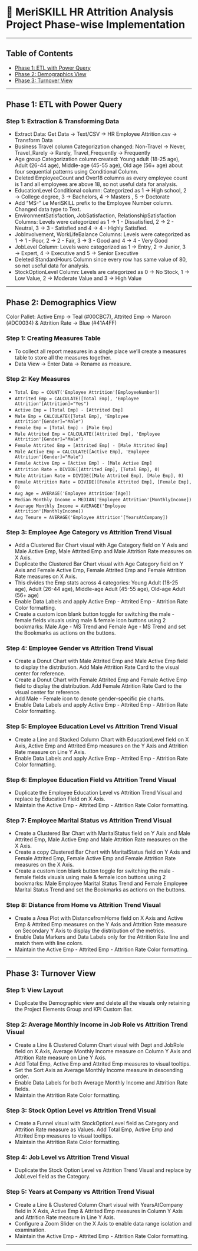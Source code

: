 # 🧬 MeriSKILL HR Attrition Analysis Project Phase-wise Implementation

---

## Table of Contents
- [Phase 1: ETL with Power Query](#phase-1-etl-with-power-query)
- [Phase 2: Demographics View](#phase-2-demographics-view)
- [Phase 3: Turnover View](#phase-3-turnover-view)

---

## Phase 1: ETL with Power Query

### Step 1: Extraction & Transforming Data

- Extract Data: Get Data → Text/CSV → HR Employee Attrition.csv → Transform Data
- Business Travel column Categorization changed: Non-Travel → Never, Travel_Rarely → Rarely, Travel_Frequently → Frequently
- Age group Categorization column created: Young adult (18-25 age), Adult (26-44 age), Middle-age (45-55 age), Old age (56+ age) about four sequential patterns using Conditional Column.
- Deleted EmployeeCount and Over18 columns as every employee count is 1 and all employees are above 18, so not useful data for analysis.
- EducationLevel Conditional column: Categorized as 1 → High school, 2 → College degree, 3 → Bachelors, 4 → Masters , 5 → Doctorate
- Add “MS-” i.e MeriSKILL prefix to the Employee Number column. Changed data type to Text.
- EnvironmentSatisfaction, JobSatisfaction, RelationshipSatisfaction Columns: Levels were categorized as 1 → 1 - Dissatisfied, 2 → 2 - Neutral, 3 → 3 - Satisfied and 4 → 4 - Highly Satisfied.
- JobInvolvement, WorkLifeBalance Columns: Levels were categorized as 1 → 1 - Poor, 2 → 2 - Fair, 3 → 3 - Good and 4 → 4 - Very Good
- JobLevel Column: Levels were categorized as 1 → Entry, 2 → Junior, 3 → Expert, 4 → Executive and 5 → Senior Executive
- Deleted StandardHours Column since every row has same value of 80, so not useful data for analysis.
- StockOptionLevel Column: Levels are categorized as 0 → No Stock, 1 → Low Value, 2 → Moderate Value and 3 → High Value

---

## Phase 2: Demographics View

Color Pallet: Active Emp → Teal (#00CBC7), Attrited Emp → Maroon (#DC0034) & Attrition Rate → Blue (#41A4FF)

### Step 1: Creating Measures Table

- To collect all report measures in a single place we’ll create a measures table to store all the measures together.
- Data View → Enter Data → Rename as measure.

### Step 2: Key Measures

- `Total Emp = COUNT('Employee Attrition'[EmployeeNumber])`
- `Attrited Emp = CALCULATE([Total Emp], 'Employee Attrition'[Attrition]="Yes")`
- `Active Emp = [Total Emp] - [Attrited Emp]`
- `Male Emp = CALCULATE([Total Emp], 'Employee Attrition'[Gender]="Male")`
- `Female Emp = [Total Emp] - [Male Emp]`
- `Male Attrited Emp = CALCULATE([Attrited Emp], 'Employee Attrition'[Gender]="Male")`
- `Female Attrited Emp = [Attrited Emp] - [Male Attrited Emp]`
- `Male Active Emp = CALCULATE([Active Emp], 'Employee Attrition'[Gender]="Male")`
- `Female Active Emp = [Active Emp] - [Male Active Emp]`
- `Attrition Rate = DIVIDE([Attrited Emp], [Total Emp], 0)`
- `Male Attrition Rate = DIVIDE([Male Attrited Emp], [Male Emp], 0)`
- `Female Attrition Rate = DIVIDE([Female Attrited Emp], [Female Emp], 0)`
- `Avg Age = AVERAGE('Employee Attrition'[Age])`
- `Median Monthly Income = MEDIAN('Employee Attrition'[MonthlyIncome])`
- `Average Monthly Income = AVERAGE('Employee Attrition'[MonthlyIncome])`
- `Avg Tenure = AVERAGE('Employee Attrition'[YearsAtCompany])`

### Step 3: Employee Age Category vs Attrition Trend Visual

- Add a Clustered Bar Chart visual with Age Category field on Y Axis and Male Active Emp, Male Attrited Emp and Male Attrition Rate measures on X Axis.
- Duplicate the Clustered Bar Chart visual with Age Category field on Y Axis and Female Active Emp, Female Attrited Emp and Female Attrition Rate measures on X Axis.
- This divides the Emp stats across 4 categories: Young Adult (18-25 age), Adult (26-44 age), Middle-age Adult (45-55 age), Old-age Adult (56+ age)
- Enable Data Labels and apply Active Emp - Attrited Emp - Attrition Rate Color formatting.
- Create a custom icon blank button toggle for switching the male - female fields visuals using male & female icon buttons using 2 bookmarks: Male Age - MS Trend and Female Age - MS Trend and set the Bookmarks as actions on the buttons.

### Step 4: Employee Gender vs Attrition Trend Visual

- Create a Donut Chart with Male Attrited Emp and Male Active Emp field to display the distribution. Add Male Attrition Rate Card to the visual center for reference.
- Create a Donut Chart with Female Attrited Emp and Female Active Emp field to display the distribution. Add Female Attrition Rate Card to the visual center for reference.
- Add Male - Female icon to denote gender-specific pie charts.
- Enable Data Labels and apply Active Emp - Attrited Emp - Attrition Rate Color formatting.

### Step 5: Employee Education Level vs Attrition Trend Visual

- Create a Line and Stacked Column Chart with EducationLevel field on X Axis, Active Emp and Attrited Emp measures on the Y Axis and Attrition Rate measure on Line Y Axis.
- Enable Data Labels and apply Active Emp - Attrited Emp - Attrition Rate Color formatting.

### Step 6: Employee Education Field vs Attrition Trend Visual

- Duplicate the Employee Education Level vs Attrition Trend Visual and replace by Education Field on X Axis.
- Maintain the Active Emp - Attrited Emp - Attrition Rate Color formatting.

### Step 7: Employee Marital Status vs Attrition Trend Visual

- Create a Clustered Bar Chart with MaritalStatus field on Y Axis and Male Attrited Emp, Male Active Emp and Male Attrition Rate measures on the X Axis.
- Create a copy Clustered Bar Chart with MaritalStatus field on Y Axis and Female Attrited Emp, Female Active Emp and Female Attrition Rate measures on the X Axis.
- Create a custom icon blank button toggle for switching the male - female fields visuals using male & female icon buttons using 2 bookmarks: Male Employee Marital Status Trend and Female Employee Marital Status Trend and set the Bookmarks as actions on the buttons.

### Step 8: Distance from Home vs Attrition Trend Visual

- Create a Area Plot with DistancefromHome field on X Axis and Active Emp & Attrited Emp measures on the Y Axis and Attrition Rate measure on Secondary Y Axis to display the distribution of the metrics.
- Enable Data Markers and Data Labels only for the Attrition Rate line and match them with line colors.
- Maintain the Active Emp - Attrited Emp - Attrition Rate Color formatting.

---

## Phase 3: Turnover View

### Step 1: View Layout

- Duplicate the Demographic view and delete all the visuals only retaining the Project Elements Group and KPI Custom Bar.

### Step 2: Average Monthly Income in Job Role vs Attrition Trend Visual

- Create a Line & Clustered Column Chart visual with Dept and JobRole field on X Axis, Average Monthly Income measure on Column Y Axis and Attrition Rate measure on Line Y Axis.
- Add Total Emp, Active Emp and Attrited Emp measures to visual tooltips.
- Set the Sort Axis as Average Monthly Income measure in descending order.
- Enable Data Labels for both Average Monthly Income and Attrition Rate fields.
- Maintain the Attrition Rate Color formatting.

### Step 3: Stock Option Level vs Attrition Trend Visual

- Create a Funnel visual with StockOptionLevel field as Category and Attrition Rate measure as Values. Add Total Emp, Active Emp and Attrited Emp measures to visual tooltips.
- Maintain the Attrition Rate Color formatting.

### Step 4: Job Level vs Attrition Trend Visual

- Duplicate the Stock Option Level vs Attrition Trend Visual and replace by JobLevel field as the Category.

### Step 5: Years at Company vs Attrition Trend Visual

- Create a Line & Clustered Column Chart visual with YearsAtCompany field in X Axis, Active Emp & Attrited Emp measures in Column Y Axis and Attrition Rate measure in Line Y Axis.
- Configure a Zoom Slider on the X Axis to enable data range isolation and examination.
- Maintain the Active Emp - Attrited Emp - Attrition Rate Color formatting.

---

